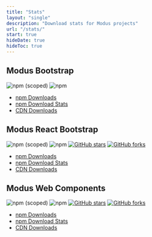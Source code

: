 ```yaml
---
title: "Stats"
layout: "single"
description: "Download stats for Modus projects"
url: "/stats/"
start: true
hideDate: true
hideToc: true
---
```


## Modus Bootstrap

<img alt="npm (scoped)" class="mb-2 mr-2" src="https://img.shields.io/npm/v/@trimbleinc/modus-bootstrap">
<img alt="npm" class="mb-2 mr-2" src="https://img.shields.io/npm/dm/@trimbleinc/modus-bootstrap">

- [npm Downloads](https://www.npmjs.com/package/@trimbleinc/modus-bootstrap)
- <a href="https://npm-stat.com/charts.html?package=%40trimbleinc%2Fmodus-bootstrap&from=2021-11-01&to={{< date-today >}}">npm Download Stats</a>
- [CDN Downloads](https://www.jsdelivr.com/package/npm/@trimbleinc/modus-bootstrap)

## Modus React Bootstrap

<img alt="npm (scoped)" class="mb-2 mr-2" src="https://img.shields.io/npm/v/@trimbleinc/modus-react-bootstrap">
<img alt="npm" class="mb-2 mr-2" src="https://img.shields.io/npm/dm/@trimbleinc/modus-react-bootstrap">
<a href="https://github.com/trimble-oss/modus-react-bootstrap/stargazers"><img alt="GitHub stars" class="mb-2 mr-2"src="https://img.shields.io/github/stars/trimble-oss/modus-react-bootstrap"></a>
<a href="https://github.com/trimble-oss/modus-react-bootstrap/forks"><img alt="GitHub forks" class="mb-2 mr-2"src="https://img.shields.io/github/forks/trimble-oss/modus-react-bootstrap"></a>

- [npm Downloads](https://www.npmjs.com/package/@trimbleinc/modus-react-bootstrap)
- <a href="https://npm-stat.com/charts.html?package=%40trimbleinc%2Fmodus-react-bootstrap&from=2021-11-01&to={{< date-today >}}">npm Download Stats</a>
- [CDN Downloads](https://www.jsdelivr.com/package/npm/@trimbleinc/modus-react-bootstrap)

## Modus Web Components

<img alt="npm (scoped)" class="mb-2 mr-2" src="https://img.shields.io/npm/v/@trimble-oss/modus-web-components">
<img alt="npm" class="mb-2 mr-2" src="https://img.shields.io/npm/dm/@trimble-oss/modus-web-components">
<a href="https://github.com/trimble-oss/modus-web-components/stargazers"><img alt="GitHub stars" class="mb-2 mr-2" src="https://img.shields.io/github/stars/trimble-oss/modus-web-components"></a>
<a href="https://github.com/trimble-oss/modus-web-components/forks"><img alt="GitHub forks" class="mb-2 mr-2" src="https://img.shields.io/github/forks/trimble-oss/modus-web-components"></a>

- [npm Downloads](https://www.npmjs.com/package/@trimble-oss/modus-web-components)
- <a href="https://npm-stat.com/charts.html?package=%40trimble-oss%2Fmodus-web-components&from=2021-11-01&to={{< date-today >}}">npm Download Stats</a>
- [CDN Downloads](https://www.jsdelivr.com/package/npm/@trimble-oss/modus-web-components)

<style>
a[href^="https://github.com"]::after {
  display: none !important;
  width: 0 !important;
}
</style>
